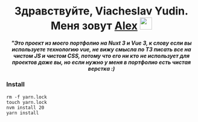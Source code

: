 <h1 align="center">Здравствуйте, Viacheslav Yudin. Меня зовут <a href="https://daniilshat.ru/" target="_blank">Alex</a> 
<img src="https://github.com/blackcater/blackcater/raw/main/images/Hi.gif" height="32"/></h1>
<h5 align="center">"Это проект из моего портфолио на Nuxt 3 и Vue 3, к слову если вы используете технологию vue, не вижу смысла по ТЗ писать все на чистом JS и чистом CSS, потому что его ни кто не использует для проектов даже вы, но если нужно у меня в портфолио есть чистая верстка :)</h5>

### Install

```
rm -f yarn.lock
touch yarn.lock
nvm install 20
yarn install
```
